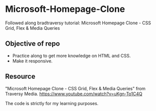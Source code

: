 # Microsoft-Homepage-Clone
Followed along bradtraversy tutorial: Microsoft Homepage Clone - CSS Grid, Flex & Media Queries

## Objective of repo
- Practice along to get more knowledge on HTML and CSS.
- Make it responsive.

## Resource
"Microsoft Homepage Clone - CSS Grid, Flex & Media Queries" from Traversy Media. https://www.youtube.com/watch?v=uKgn-To1C4Q

The code is strictly for my learning purposes.
